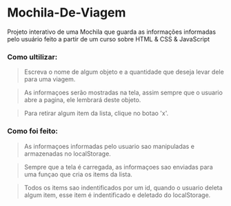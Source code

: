 # Mochila-De-Viagem
Projeto interativo de uma Mochila que guarda as informações informadas pelo usuário feito a partir de um curso sobre HTML &amp; CSS &amp; JavaScript

### Como ultilizar:

> Escreva o nome de algum objeto e a quantidade que deseja levar dele para uma viagem.


> As informaçoes serão mostradas na tela, assim sempre que o usuario abre a pagina, ele lembrará deste objeto.


> Para retirar algum item da lista, clique no botao 'x'.


### Como foi feito:

> As informaçoes informadas pelo usuario sao manipuladas e armazenadas no localStorage.


> Sempre que a tela é carregada, as informaçoes sao enviadas para uma funçao que cria os items da lista.


> Todos os items sao indentificados por um id, quando o usuario deleta algum item, esse item é indentificado e deletado do localStorage.  
